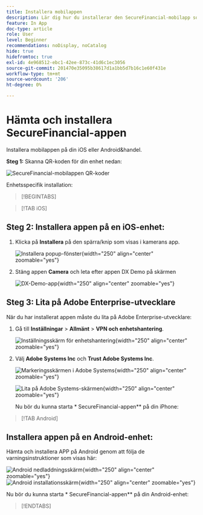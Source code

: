 ```yaml
---
title: Installera mobilappen
description: Lär dig hur du installerar den SecureFinancial-mobilapp som används i L535 Summit Lab.
feature: In App
doc-type: article
role: User
level: Beginner
recommendations: noDisplay, noCatalog
hide: true
hidefromtoc: true
exl-id: 4e968512-ebc1-42ee-873c-41d6c1ec3056
source-git-commit: 201470e35095b38617d1a1bb5d7b16c1e60f431e
workflow-type: tm+mt
source-wordcount: '206'
ht-degree: 0%

---
```


# Hämta och installera SecureFinancial-appen

Installera mobilappen på din iOS eller Android&amp;handel.

**Steg 1:** Skanna QR-koden för din enhet nedan:

![SecureFinancial-mobilappen QR-koder](/help/summit-labs/summit-lab-2024-lab-assets/assets/dx-demo-app-qr-codes.png)

Enhetsspecifik installation:

>[!BEGINTABS]

>[!TAB iOS]

## Steg 2: Installera appen på en iOS-enhet:

1. Klicka på **Installera** på den spärra/knip som visas i kamerans app.

   ![Installera popup-fönster](/help/summit-labs/summit-lab-2024-lab-assets/assets/install_popup.png){width="250" align="center" zoomable="yes"}

2. Stäng appen **Camera** och leta efter appen DX Demo på skärmen

   ![DX-Demo-app](/help/summit-labs/summit-lab-2024-lab-assets/assets/dx_demo_on_ios_screen.png){width="250" align="center" zoomable="yes"}


## Steg 3: Lita på Adobe Enterprise-utvecklare

När du har installerat appen måste du lita på Adobe Enterprise-utvecklare:

1. Gå till **Inställningar** > **Allmänt** > **VPN och enhetshantering**.

   ![Inställningsskärm för enhetshantering](/help/summit-labs/summit-lab-2024/l820-lab-workbook/assets/1-2-2-device-management-screen.PNG "Inställningsskärm för enhetshantering"){width="250" align="center" zoomable="yes"}

1. Välj **Adobe Systems Inc** och **Trust Adobe Systems Inc**.

   ![Markeringsskärmen i Adobe Systems](/help/summit-labs/summit-lab-2024/l820-lab-workbook/assets/1-2-3-adobe-systems.PNG "Markeringsskärmen i Adobe Systems"){width="250" align="center" zoomable="yes"}
   <br>

   ![Lita på Adobe Systems-skärmen](/help/summit-labs/summit-lab-2024/l820-lab-workbook/assets/1-2-4-trust-adobe.PNG){width="250" align="center" zoomable="yes"}

   Nu bör du kunna starta * SecureFinancial-appen** på din iPhone:


>[!TAB Android]

## Installera appen på en Android-enhet:

Hämta och installera APP på Android genom att följa de varningsinstruktioner som visas här:

![Android nedladdningsskärm](/help/summit-labs/summit-lab-2024/l820-lab-workbook/assets/1-2-5-android-download.jpg "Android nedladdningsskärm"){width="250" align="center" zoomable="yes"}
<br>
![Android installationsskärm](/help/summit-labs/summit-lab-2024/l820-lab-workbook/assets/1-2-6-android-installation.jpg){width="250" align="center" zoomable="yes"}

Nu bör du kunna starta * SecureFinancial-appen** på din Android-enhet:

>[!ENDTABS]
